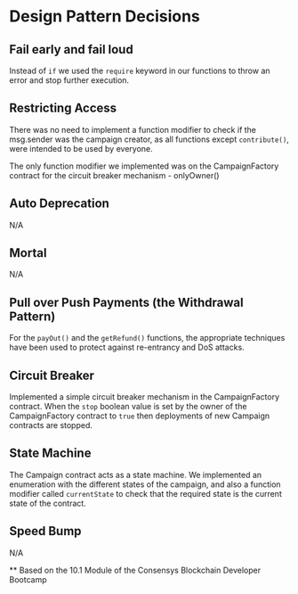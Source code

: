 
# Design Pattern Decisions

## Fail early and fail loud
Instead of `if` we used the `require` keyword in our functions to throw an error and stop further execution.

## Restricting Access
There was no need to implement a function modifier to check if the msg.sender was the campaign creator, as all functions except `contribute()`, were intended to be used by everyone.

The only function modifier we implemented was on the CampaignFactory contract for the circuit breaker mechanism - onlyOwner() 

## Auto Deprecation
N/A

## Mortal
N/A

## Pull over Push Payments (the Withdrawal Pattern)
For the `payOut()` and the `getRefund()` functions, the appropriate techniques have been used to protect against re-entrancy and DoS attacks.

## Circuit Breaker
Implemented a simple circuit breaker mechanism in the CampaignFactory contract. When the `stop` boolean value is set by the owner of the CampaignFactory contract to `true` then deployments of new Campaign contracts are stopped.

## State Machine
The Campaign contract acts as a state machine. We implemented an enumeration with the different states of the campaign, and also a function modifier called `currentState` to check that the required state is the current state of the contract.

## Speed Bump
N/A

** Based on the 10.1 Module of the Consensys Blockchain Developer Bootcamp